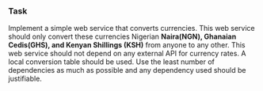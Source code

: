 ### Task

Implement a simple web service that converts currencies. This web service should only convert these currencies Nigerian 
**Naira(NGN), Ghanaian Cedis(GHS), and Kenyan Shillings (KSH)** from anyone to any other. This web service should not depend
on any external API for currency rates. A local conversion table should be used. Use the least number of dependencies as 
much as possible and any dependency used should be justifiable.



